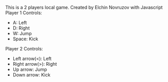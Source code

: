 This is a 2 players local game. Created by Elchin Novruzov with Javascript
Player 1 Controls:
- A: Left
- D: Right
- W: Jump
- Space: Kick

Player 2 Controls:
- Left arrow(<): Left
- Right arrow(>): Right
- Up arrow: Jump
- Down arrow: Kick
